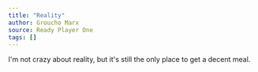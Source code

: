 ```yaml
---
title: "Reality"
author: Groucho Marx
source: Ready Player One
tags: []
---
```


I'm not crazy about reality, but it's still the only place to get a decent meal.
